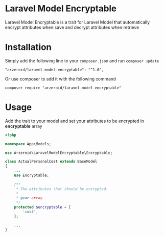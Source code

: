 # Laravel Model Encryptable

Laravel Model Encryptable is a trait for Laravel Model that automatically encrypt attributes when save and decrypt attributes when retrieve

# Installation

Simply add the following line to your `composer.json` and run `composer update`

```
"arzeroid/laravel-model-encryptable": "^1.0",
```

Or use composer to add it with the following command

```
composer require "arzeroid/laravel-model-encryptable"
```

# Usage

Add the trait to your model and set your attributes to be encrypted in **encryptable** array

```php
<?php

namespace App\Models;

use Arzeroid\LaravelModelEncryptable\Encryptable;

class ActualPersonalCost extends BaseModel
{
    ...
    use Encryptable;
    
    /**
     * The attributes that should be encrypted.
     *
     * @var array
     */
    protected $encryptable = [
        'cost',
    ];

    ...
}
```
